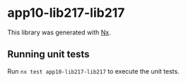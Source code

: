 # app10-lib217-lib217

This library was generated with [Nx](https://nx.dev).

## Running unit tests

Run `nx test app10-lib217-lib217` to execute the unit tests.
